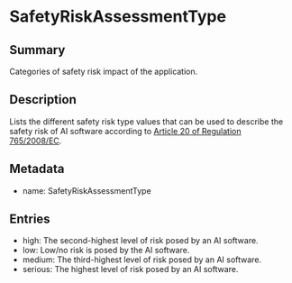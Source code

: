 <!-- Automatically generated by spec-parser v2.0.0 on 2024-01-08T22:20:56.273795+00:00 -->
<!-- SPDX-License-Identifier: Community-Spec-1.0 -->

# SafetyRiskAssessmentType

## Summary

Categories of safety risk impact of the application.


## Description

Lists the different safety risk type values that can be used to describe the safety risk of AI software
according to [Article 20 of Regulation 765/2008/EC](https://ec.europa.eu/docsroom/documents/17107/attachments/1/translations/en/renditions/pdf).


## Metadata

- name: SafetyRiskAssessmentType



## Entries

- high: The second-highest level of risk posed by an AI software.
- low: Low/no risk is posed by the AI software.
- medium: The third-highest level of risk posed by an AI software.
- serious: The highest level of risk posed by an AI software.

